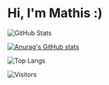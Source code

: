 # Hi, I'm Mathis :)

![GitHub Stats](https://github-readme-stats-yourusername.vercel.app/api?username=DEINUSERNAME&show_icons=true&count_private=true&theme=tokyonight)

[![Anurag's GitHub stats](https://github-readme-stats.vercel.app/api?username=Madl211&show_icons=true)](https://github.com/Madl211/github-readme-stats&show_icons=true)

![Top Langs](https://github-readme-stats.vercel.app/api/top-langs/?username=Madl211&layout=compact)

![Visitors](https://komarev.com/ghpvc/?username=Madl211)
